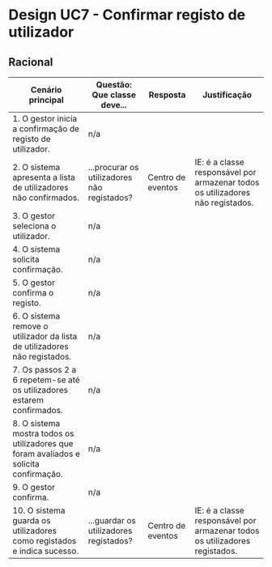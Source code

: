 # Design UC7 - Confirmar registo de utilizador

## Racional ##

| Cenário principal                                                                     | Questão: Que classe deve...                 | Resposta          | Justificação                                                                   |
|---------------------------------------------------------------------------------------|---------------------------------------------|-------------------|--------------------------------------------------------------------------------|
| 1. O gestor inicia a confirmação de registo de utilizador.                            | n/a                                         |                   |                                                                                |
| 2. O sistema apresenta a lista de utilizadores não confirmados.                       | ...procurar os utilizadores não registados? | Centro de eventos | IE: é a classe responsável por armazenar todos os utilizadores não registados. |
| 3. O gestor seleciona o utilizador.                                                   | n/a                                         |                   |                                                                                |
| 4. O sistema solicita confirmação.                                                    | n/a                                         |                   |                                                                                |
| 5. O gestor confirma o registo.                                                       | n/a                                         |                   |                                                                                |
| 6. O sistema remove o utilizador da lista de utilizadores não registados.             | n/a                                         |                   |                                                                                |
| 7. Os passos 2 a 6 repetem-se até os utilizadores estarem confirmados.                | n/a                                         |                   |                                                                                |
| 8. O sistema mostra todos os utilizadores que foram avaliados e solicita confirmação. | n/a                                         |                   |                                                                                |
| 9. O gestor confirma.                                                                 | n/a                                         |                   |                                                                                |
| 10. O sistema guarda os utilizadores como registados e indica sucesso.                | ...guardar os utilizadores registados?      | Centro de eventos | IE: é a classe responsável por armazenar todos os utilizadores registados.     |
